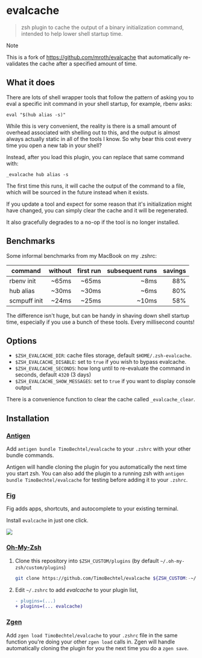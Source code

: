 # evalcache

> zsh plugin to cache the output of a binary initialization command, intended
> to help lower shell startup time.

> [!NOTE]
> This is a fork of https://github.com/mroth/evalcache that automatically re-validates the cache after a specified amount of time.

## What it does

There are lots of shell wrapper tools that follow the pattern of asking you to
eval a specific init command in your shell startup, for example, rbenv asks:

    eval "$(hub alias -s)"

While this is very convenient, the reality is there is a small amount of
overhead associated with shelling out to this, and the output is almost always
actually static in all of the tools I know. So why bear this cost every time
you open a new tab in your shell?

Instead, after you load this plugin, you can replace that same command with:

    _evalcache hub alias -s

The first time this runs, it will cache the output of the command to a file,
which will be sourced in the future instead when it exists.

If you update a tool and expect for some reason that it's initialization might
have changed, you can simply clear the cache and it will be regenerated.

It also gracefully degrades to a no-op if the tool is no longer installed.

## Benchmarks

Some informal benchmarks from my MacBook on my .zshrc:

| command      | without | first run | subsequent runs | savings |
| ------------ | ------: | --------: | --------------: | ------: |
| rbenv init   |   ~65ms |     ~65ms |            ~8ms |     88% |
| hub alias    |   ~30ms |     ~30ms |            ~6ms |     80% |
| scmpuff init |   ~24ms |     ~25ms |           ~10ms |     58% |

The difference isn't huge, but can be handy in shaving down shell startup time,
especially if you use a bunch of these tools. Every millisecond counts!

## Options

- `$ZSH_EVALCACHE_DIR`: cache files storage, default `$HOME/.zsh-evalcache`.
- `$ZSH_EVALCACHE_DISABLE`: set to `true` if you wish to bypass evalcache.
- `$ZSH_EVALCACHE_SECONDS`: how long until to re-evaluate the command in seconds, default `4320` (3 days)
- `$ZSH_EVALCACHE_SHOW_MESSAGES`: set to `true` if you want to display console output

There is a convenience function to clear the cache called `_evalcache_clear`.

## Installation

### [Antigen](https://github.com/zsh-users/antigen)

Add `antigen bundle TimoBechtel/evalcache` to your `.zshrc` with your other bundle commands.

Antigen will handle cloning the plugin for you automatically the next time you start zsh. You can also add the plugin to a running zsh with `antigen bundle TimoBechtel/evalcache` for testing before adding it to your `.zshrc`.

### [Fig](https://fig.io)

Fig adds apps, shortcuts, and autocomplete to your existing terminal.

Install `evalcache` in just one click.

<a href="https://fig.io/plugins/other/evalcache_mroth" target="_blank"><img src="https://fig.io/badges/install-with-fig.svg" /></a>

### [Oh-My-Zsh](http://ohmyz.sh/)

1. Clone this repository into `$ZSH_CUSTOM/plugins` (by default `~/.oh-my-zsh/custom/plugins`)

   ```sh
   git clone https://github.com/TimoBechtel/evalcache ${ZSH_CUSTOM:-~/.oh-my-zsh/custom}/plugins/evalcache
   ```

2. Edit `~/.zshrc` to add _evalcache_ to your plugin list,
   ```diff
   - plugins=(...)
   + plugins=(... evalcache)
   ```

### [Zgen](https://github.com/tarjoilija/zgen)

Add `zgen load TimoBechtel/evalcache` to your `.zshrc` file in the same function you're doing your other `zgen load` calls in. Zgen will handle automatically cloning the plugin for you the next time you do a `zgen save`.
